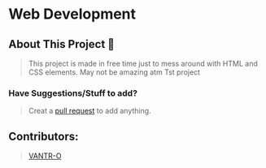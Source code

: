 # Web Development

## About This Project 📝
> This project is made in free time just to mess around with HTML and CSS elements.
> May not be amazing atm
> Tst project

### Have Suggestions/Stuff to add?
> Creat a [pull request](https://github.com/vantr-o/web-development/pulls) to add anything.

## Contributors:
> [VANTR-O](https://github.com/vantr-o)
